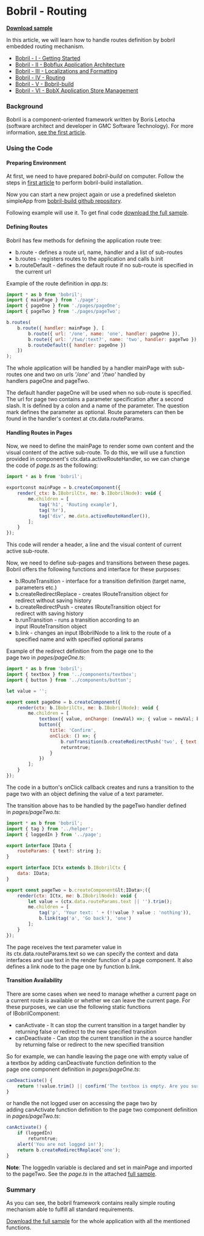 [//]: <> (bobrilComIgnoreStart)

# Bobril - Routing

[//]: <> (bobrilComIgnoreEnd)

**[Download sample](https://minhaskamal.github.io/DownGit/#/home?url=https://github.com/keeema/bobril-samples/tree/master/sampleAppRouting)**

[//]: <> (bobrilComIgnoreStart)

In this article, we will learn how to handle routes definition by bobril embedded routing mechanism.

- [Bobril - I - Getting Started](https://github.com/keeema/bobril-samples/blob/master/articles/01_bobril-getting-started.md)
- [Bobril - II - Bobflux Application Architecture](https://github.com/keeema/bobril-samples/blob/master/articles/02_bobril-bobflux.md)
- [Bobril - III - Localizations and Formatting](https://github.com/keeema/bobril-samples/blob/master/articles/03_bobril-localizations.md)
- [Bobril - IV - Routing](https://github.com/keeema/bobril-samples/blob/master/articles/04_bobril-routing.md)
- [Bobril - V - Bobril-build](https://github.com/keeema/bobril-samples/blob/master/articles/05_bobril-bobril-build.md)
- [Bobril - VI - BobX Application Store Management](https://github.com/keeema/bobril-samples/blob/master/articles/06_bobril-bobx.md)

[//]: <> (bobrilComIgnoreEnd)

### Background

Bobril is a component-oriented framework written by Boris Letocha (software architect and developer in GMC Software Technology). For more information, [see the first article](https://github.com/keeema/bobril-samples/blob/master/articles/01_bobril-getting-started.md).

### Using the Code

#### Preparing Environment

At first, we need to have prepared _bobril-build_ on computer. Follow the steps in [first article](https://github.com/keeema/bobril-samples/blob/master/articles/01_bobril-getting-started.md) to perform bobril-build installation.

Now you can start a new project again or use a predefined skeleton simpleApp from [bobril-build github repository](https://minhaskamal.github.io/DownGit/#/home?url=https://github.com/Bobris/bobril-build/tree/master/examples/simpleApp).

Following example will use it. To get final code [download the full sample](https://minhaskamal.github.io/DownGit/#/home?url=https://github.com/keeema/bobril-samples/tree/master/sampleAppRouting).

#### Defining Routes

Bobril has few methods for defining the application route tree:
- b.route - defines a route url, name, handler and a list of sub-routes
- b.routes - registers routes to the application and calls b.init
- b.routeDefault - defines the default route if no sub-route is specified in the current url

Example of the route definition in _app.ts_:
``` javascript
import * as b from 'bobril';
import { mainPage } from './page';
import { pageOne } from './pages/pageOne';
import { pageTwo } from './pages/pageTwo';

b.routes(
    b.route({ handler: mainPage }, [
        b.route({ url: '/one', name: 'one', handler: pageOne }),
        b.route({ url: '/two/:text?', name: 'two', handler: pageTwo }),
        b.routeDefault({ handler: pageOne })
    ])
);
```
The whole application will be handled by a handler mainPage with sub-routes one and two on urls _'/one'_ and _'/two'_ handled by handlers pageOne and pageTwo.

The default handler pageOne will be used when no sub-route is specified. The url for page two contains a parameter specification after a second slash. It is defined by a colon and a name of the parameter. The question mark defines the parameter as optional. Route parameters can then be found in the handler's context at ctx.data.routeParams.

#### Handling Routes in Pages

Now, we need to define the mainPage to render some own content and the visual content of the active sub-route. To do this, we will use a function provided in component's ctx.data.activeRouteHandler, so we can change the code of _page.ts_ as the following:
``` javascript
import * as b from 'bobril';

exportconst mainPage = b.createComponent({
    render(_ctx: b.IBobrilCtx, me: b.IBobrilNode): void {
        me.children = [
            tag('h1', 'Routing example'),
            tag('hr'),
            tag('div', me.data.activeRouteHandler()),
        ];
    }
});
```
This code will render a header, a line and the visual content of current active sub-route.

Now, we need to define sub-pages and transitions between these pages. Bobril offers the following functions and interface for these purposes:

- b.IRouteTransition - interface for a transition definition (target name, parameters etc.)
- b.createRedirectReplace - creates IRouteTransition object for redirect without saving history
- b.createRedirectPush - creates IRouteTransition object for redirect with saving history
- b.runTransition - runs a transition according to an input IRouteTransition object
- b.link - changes an input IBobrilNode to a link to the route of a specified name and with specified optional params

Example of the redirect definition from the page one to the page two in _pages/pageOne.ts_:
``` javascript
import * as b from 'bobril';
import { textbox } from '../components/textbox';
import { button } from '../components/button';

let value = '';

export const pageOne = b.createComponent({
    render(ctx: b.IBobrilCtx, me: b.IBobrilNode): void {
        me.children = [
            textbox({ value, onChange: (newVal) =>; { value = newVal; b.invalidate(ctx); } }),
            button({
                title: 'Confirm',
                onClick: () =>; {
                    b.runTransition(b.createRedirectPush('two', { text: value }));
                    returntrue;
                }
            })
        ];
    }
});
```
The code in a button's onClick callback creates and runs a transition to the page two with an object defining the value of a text parameter.

The transition above has to be handled by the pageTwo handler defined in _pages/pageTwo.ts_:
``` javascript
import * as b from 'bobril';
import { tag } from '../helper';
import { loggedIn } from '../page';

export interface IData {
    routeParams: { text?: string };
}

export interface ICtx extends b.IBobrilCtx {
    data: IData;
}

export const pageTwo = b.createComponent&lt;IData>;({
    render(ctx: ICtx, me: b.IBobrilNode): void {
        let value = (ctx.data.routeParams.text || '').trim();
        me.children = [
            tag('p', 'Your text: ' + (!!value ? value : 'nothing')),
            b.link(tag('a', 'Go back'), 'one')
        ];
    }
});
```
The page receives the text parameter value in its ctx.data.routeParams.text so we can specify the context and data interfaces and use text in the render function of a page component. It also defines a link node to the page one by function b.link.

#### Transition Availability

There are some cases when we need to manage whether a current page on a current route is available or whether we can leave the current page. For these purposes, we can use the following static functions of IBobrilComponent:

- canActivate - It can stop the current transition in a target handler by returning false or redirect to the new specified transition
- canDeactivate - Can stop the current transition in the a source handler by returning false or redirect to the new specified transition

So for example, we can handle leaving the page one with empty value of a textbox by adding canDeactivate function definition to the page one component definition in _pages/pageOne.ts_:
``` javascript
canDeactivate() {
    return !!value.trim() || confirm('The textbox is empty. Are you sure?');
}
```
or handle the not logged user on accessing the page two by adding canActivate function definition to the page two component definition in _pages/pageTwo.ts_:
``` javascript
canActivate() {
    if (loggedIn)
        returntrue;
    alert('You are not logged in!');
    return b.createRedirectReplace('one');
}
```
**Note**: The loggedIn variable is declared and set in mainPage and imported to the pageTwo. See the _page.ts_ in the attached [full sample](https://minhaskamal.github.io/DownGit/#/home?url=https://github.com/keeema/bobril-samples/tree/master/sampleAppRouting).

### Summary

As you can see, the bobril framework contains really simple routing mechanism able to fulfill all standard requirements.

[Download the full sample](https://minhaskamal.github.io/DownGit/#/home?url=https://github.com/keeema/bobril-samples/tree/master/sampleAppRouting) for the whole application with all the mentioned functions.
